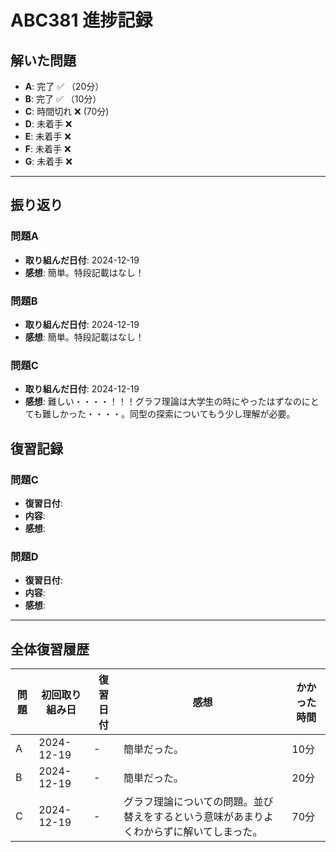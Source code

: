# ABC381 進捗記録

## 解いた問題
- **A**: 完了 ✅ （20分）
- **B**: 完了 ✅ （10分）
- **C**: 時間切れ ❌ (70分)
- **D**: 未着手 ❌
- **E**: 未着手 ❌
- **F**: 未着手 ❌
- **G**: 未着手 ❌

---

## 振り返り
### 問題A
- **取り組んだ日付**: 2024-12-19
- **感想**: 簡単。特段記載はなし！

### 問題B
- **取り組んだ日付**: 2024-12-19
- **感想**: 簡単。特段記載はなし！

### 問題C
- **取り組んだ日付**: 2024-12-19
- **感想**: 難しい・・・・！！！グラフ理論は大学生の時にやったはずなのにとても難しかった・・・・。同型の探索についてもう少し理解が必要。

## 復習記録

### 問題C
- **復習日付**: 
- **内容**: 
- **感想**:

### 問題D
- **復習日付**: 
- **内容**: 
- **感想**: 

---

## 全体復習履歴
| 問題 | 初回取り組み日 | 復習日付     | 感想                                     | かかった時間 |
|------|----------------|--------------|------------------------------------------|--------------|
| A    | 2024-12-19     | -            |  簡単だった。   | 10分         |
| B    | 2024-12-19     | -            | 簡単だった。   | 20分         |
| C    | 2024-12-19     | -            | グラフ理論についての問題。並び替えをするという意味があまりよくわからずに解いてしまった。  | 70分         |
